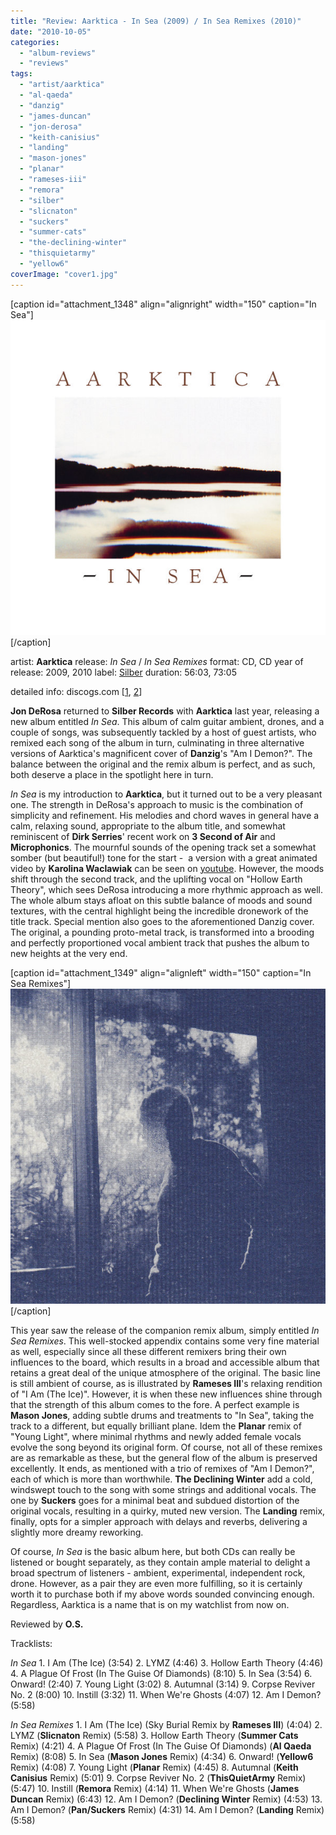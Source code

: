 ```yaml
---
title: "Review: Aarktica - In Sea (2009) / In Sea Remixes (2010)"
date: "2010-10-05"
categories: 
  - "album-reviews"
  - "reviews"
tags: 
  - "artist/aarktica"
  - "al-qaeda"
  - "danzig"
  - "james-duncan"
  - "jon-derosa"
  - "keith-canisius"
  - "landing"
  - "mason-jones"
  - "planar"
  - "rameses-iii"
  - "remora"
  - "silber"
  - "slicnaton"
  - "suckers"
  - "summer-cats"
  - "the-declining-winter"
  - "thisquietarmy"
  - "yellow6"
coverImage: "cover1.jpg"
---
```


\[caption id="attachment\_1348" align="alignright" width="150" caption="In Sea"\][![](images/cover.jpg "aarktica_is")](http://www.eveningoflight.nl/wordpress/wp-content/uploads/2010/10/cover.jpg "aarktica_is")\[/caption\]

artist: **Aarktica** release: _In Sea_ / _In Sea Remixes_ format: CD, CD year of release: 2009, 2010 label: [Silber](http://www.silbermedia.com/) duration: 56:03, 73:05

detailed info: discogs.com \[[1](http://www.discogs.com/Aarktica-In-Sea/release/1959401), [2](http://www.discogs.com/Aarktica-In-Sea-Remixes/release/2375324)\]

**Jon DeRosa** returned to **Silber Records** with **Aarktica** last year, releasing a new album entitled _In Sea_. This album of calm guitar ambient, drones, and a couple of songs, was subsequently tackled by a host of guest artists, who remixed each song of the album in turn, culminating in three alternative versions of Aarktica's magnificent cover of **Danzig**'s "Am I Demon?". The balance between the original and the remix album is perfect, and as such, both deserve a place in the spotlight here in turn.

_In Sea_ is my introduction to **Aarktica**, but it turned out to be a very pleasant one. The strength in DeRosa's approach to music is the combination of simplicity and refinement. His melodies and chord waves in general have a calm, relaxing sound, appropriate to the album title, and somewhat reminiscent of **Dirk Serries**' recent work on **3 Second of Air** and **Microphonics**. The mournful sounds of the opening track set a somewhat somber (but beautiful!) tone for the start -  a version with a great animated video by **Karolina Waclawiak** can be seen on [youtube](http://www.youtube.com/watch?v=l1trz5gY380). However, the moods shift through the second track, and the uplifting vocal on "Hollow Earth Theory", which sees DeRosa introducing a more rhythmic approach as well. The whole album stays afloat on this subtle balance of moods and sound textures, with the central highlight being the incredible dronework of the title track. Special mention also goes to the aforementioned Danzig cover. The original, a pounding proto-metal track, is transformed into a brooding and perfectly proportioned vocal ambient track that pushes the album to new heights at the very end.

\[caption id="attachment\_1349" align="alignleft" width="150" caption="In Sea Remixes"\][![](images/cover1.jpg "aarktica_isr")](http://www.eveningoflight.nl/wordpress/wp-content/uploads/2010/10/cover1.jpg "aarktica_isr")\[/caption\]

This year saw the release of the companion remix album, simply entitled _In Sea Remixes_. This well-stocked appendix contains some very fine material as well, especially since all these different remixers bring their own influences to the board, which results in a broad and accessible album that retains a great deal of the unique atmosphere of the original. The basic line is still ambient of course, as is illustrated by **Rameses III**'s relaxing rendition of "I Am (The Ice)". However, it is when these new influences shine through that the strength of this album comes to the fore. A perfect example is **Mason Jones**, adding subtle drums and treatments to "In Sea", taking the track to a different, but equally brilliant plane. Idem the **Planar** remix of "Young Light", where minimal rhythms and newly added female vocals evolve the song beyond its original form. Of course, not all of these remixes are as remarkable as these, but the general flow of the album is preserved excellently. It ends, as mentioned with a trio of remixes of "Am I Demon?", each of which is more than worthwhile. **The Declining Winter** add a cold, windswept touch to the song with some strings and additional vocals. The one by **Suckers** goes for a minimal beat and subdued distortion of the original vocals, resulting in a quirky, muted new version. The **Landing** remix, finally, opts for a simpler approach with delays and reverbs, delivering a slightly more dreamy reworking.

Of course, _In Sea_ is the basic album here, but both CDs can really be listened or bought separately, as they contain ample material to delight a broad spectrum of listeners - ambient, experimental, independent rock, drone. However, as a pair they are even more fulfilling, so it is certainly worth it to purchase both if my above words sounded convincing enough. Regardless, Aarktica is a name that is on my watchlist from now on.

Reviewed by **O.S.**

Tracklists:

_In Sea_ 1\. I Am (The Ice) (3:54) 2. LYMZ (4:46) 3. Hollow Earth Theory (4:46) 4. A Plague Of Frost (In The Guise Of Diamonds) (8:10) 5. In Sea (3:54) 6. Onward! (2:40) 7. Young Light (3:02) 8. Autumnal (3:14) 9. Corpse Reviver No. 2 (8:00) 10. Instill (3:32) 11. When We're Ghosts (4:07) 12. Am I Demon? (5:58)

_In Sea Remixes_ 1\. I Am (The Ice) (Sky Burial Remix by **Rameses III**) (4:04) 2. LYMZ (**Slicnaton** Remix) (5:58) 3. Hollow Earth Theory (**Summer Cats** Remix) (4:21) 4. A Plague Of Frost (In The Guise Of Diamonds) (**Al Qaeda** Remix) (8:08) 5. In Sea (**Mason Jones** Remix) (4:34) 6. Onward! (**Yellow6** Remix) (4:08) 7. Young Light (**Planar** Remix) (4:45) 8. Autumnal (**Keith Canisius** Remix) (5:01) 9. Corpse Reviver No. 2 (**ThisQuietArmy** Remix) (5:47) 10. Instill (**Remora** Remix) (4:14) 11. When We're Ghosts (**James Duncan** Remix) (6:43) 12. Am I Demon? (**Declining Winter** Remix) (4:53) 13. Am I Demon? (**Pan/Suckers** Remix) (4:31) 14. Am I Demon? (**Landing** Remix) (5:58)
